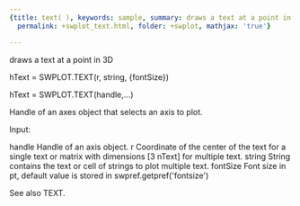 ```yaml
---
{title: text( ), keywords: sample, summary: draws a text at a point in 3D, sidebar: sw_sidebar,
  permalink: +swplot_text.html, folder: +swplot, mathjax: 'true'}

---
```

  draws a text at a point in 3D
 
  hText = SWPLOT.TEXT(r, string, {fontSize})
 
  hText = SWPLOT.TEXT(handle,...)
 
  Handle of an axes object that selects an axis to plot.
 
  Input:
 
  handle    Handle of an axis object.
  r         Coordinate of the center of the text for a single text or
            matrix with dimensions [3 nText] for multiple text.
  string    String contains the text or cell of strings to plot multiple
            text.
  fontSize  Font size in pt, default value is stored in
            swpref.getpref('fontsize')
 
  See also TEXT.
 
